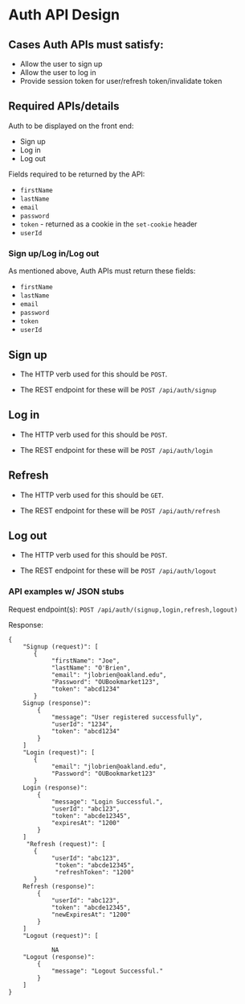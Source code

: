 # Auth API Design 

## Cases Auth APIs must satisfy:

- Allow the user to sign up
- Allow the user to log in 
- Provide session token for user/refresh token/invalidate token 

## Required APIs/details

Auth to be displayed on the front end: 
- Sign up
- Log in 
- Log out 

Fields required to be returned by the API:
- `firstName`
- `lastName`
- `email`
- `password`
- `token` - returned as a cookie in the `set-cookie` header
- `userId`

### Sign up/Log in/Log out 

As mentioned above, Auth APIs must return these fields: 

- `firstName`
- `lastName`
- `email`
- `password`
- `token`
- `userId`

## Sign up

- The HTTP verb used for this should be `POST`. 

- The REST endpoint for these will be `POST /api/auth/signup`

## Log in

- The HTTP verb used for this should be `POST`. 

- The REST endpoint for these will be `POST /api/auth/login`

## Refresh

- The HTTP verb used for this should be `GET`. 

- The REST endpoint for these will be `POST /api/auth/refresh`

## Log out 

- The HTTP verb used for this should be `POST`. 

- The REST endpoint for these will be `POST /api/auth/logout`

### API examples w/ JSON stubs

Request endpoint(s): `POST /api/auth/(signup,login,refresh,logout)`

Response:
```
{
    "Signup (request)": [
       {
            "firstName": "Joe",
            "lastName": "O'Brien",
            "email": "jlobrien@oakland.edu",
            "Password": "OUBookmarket123",
            "token": "abcd1234" 
       } 
    Signup (response)":
        {
            "message": "User registered successfully",
            "userId": "1234",
            "token": "abcd1234"
        }
    ]
    "Login (request)": [
       {
            "email": "jlobrien@oakland.edu",
            "Password": "OUBookmarket123"
       } 
    Login (response)":
        {
            "message": "Login Successful.",
            "userId": "abc123",
            "token": "abcde12345",
            "expiresAt": "1200"
        }
    ]
     "Refresh (request)": [
       {
            "userId": "abc123",
             "token": "abcde12345",
             "refreshToken": "1200"
       } 
    Refresh (response)":
        {
            "userId": "abc123",
            "token": "abcde12345",
            "newExpiresAt": "1200"
        }
    ]
    "Logout (request)": [
            
            NA
    "Logout (response)":
        {
            "message": "Logout Successful."
        }
    ]
}